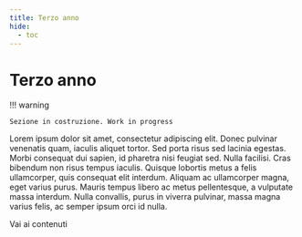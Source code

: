 ```yaml
---
title: Terzo anno
hide:
  - toc
---
```


# Terzo anno

!!! warning

    Sezione in costruzione. Work in progress
    
Lorem ipsum dolor sit amet, consectetur adipiscing elit. Donec pulvinar venenatis quam, iaculis aliquet tortor. Sed porta risus sed lacinia egestas. Morbi consequat dui sapien, id pharetra nisi feugiat sed. Nulla facilisi. Cras bibendum non risus tempus iaculis. Quisque lobortis metus a felis ullamcorper, quis consequat elit interdum. Aliquam ac ullamcorper magna, eget varius purus. Mauris tempus libero ac metus pellentesque, a vulputate massa interdum. Nulla convallis, purus in viverra pulvinar, massa magna varius felis, ac semper ipsum orci id nulla. 

Vai ai contenuti 